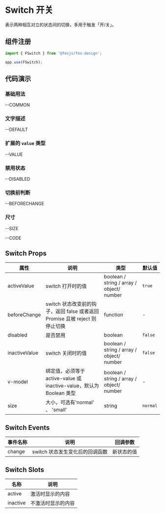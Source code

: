# Switch 开关

表示两种相互对立的状态间的切换，多用于触发「开/关」。

## 组件注册

```js
import { FSwitch } from '@fesjs/fes-design';

app.use(FSwitch);
```

## 代码演示

### 基础用法

--COMMON

### 文字描述

--DEFAULT

### 扩展的 `value` 类型

--VALUE

### 禁用状态

--DISABLED

### 切换前判断

--BEFORECHANGE

### 尺寸

--SIZE

--CODE



## Switch Props

| 属性          | 说明                                                                        | 类型                                      | 默认值  |
| ------------- | --------------------------------------------------------------------------- | ----------------------------------------- | ------- |
| activeValue   | switch 打开时的值                                                           | boolean / string / array / object/ number | `true`  |
| beforeChange  | switch 状态改变前的钩子，返回 false 或者返回 Promise 且被 reject 则停止切换 | function                                  | -       |
| disabled      | 是否禁用                                                                    | boolean                                   | `false` |
| inactiveValue | switch 关闭时的值                                                           | boolean / string / array / object/ number | `false` |
| v-model       | 绑定值，必须等于 active-value 或 inactive-value，默认为 Boolean 类型        | boolean / string / array / object/ number | -       |
| size   | 大小，可选有'normal' 、 'small'                                                | string | `normal`  |

## Switch Events

| 事件名称 | 说明                            | 回调参数   |
| -------- | ------------------------------- | ---------- |
| change   | switch 状态发生变化后的回调函数 | 新状态的值 |

## Switch Slots

| 名称     | 说明               |
| -------- | ------------------ |
| active   | 激活时显示的内容   |
| inactive | 不激活时显示的内容 |
